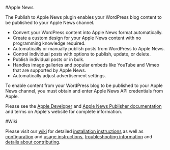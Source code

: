 #Apple News

The Publish to Apple News plugin enables your WordPress blog content to be published to your Apple News channel.

* Convert your WordPress content into Apple News format automatically.
* Create a custom design for your Apple News content with no programming knowledge required.
* Automatically or manually publish posts from WordPress to Apple News.
* Control individual posts with options to publish, update, or delete.
* Publish individual posts or in bulk.
* Handles image galleries and popular embeds like YouTube and Vimeo that are supported by Apple News.
* Automatically adjust advertisement settings.

To enable content from your WordPress blog to be published to your Apple News channel, you must obtain and enter Apple News API credentials from Apple.

Please see the [Apple Developer](https://developer.apple.com/) and [Apple News Publisher documentation](https://developer.apple.com/news-publisher/) and terms on Apple's website for complete information.

#Wiki

Please visit our [wiki](https://github.com/alleyinteractive/apple-news/wiki) for detailed [installation instructions](https://github.com/alleyinteractive/apple-news/wiki/Installation) as well as [configuration](https://github.com/alleyinteractive/apple-news/wiki/Configuration) and [usage instructions](https://github.com/alleyinteractive/apple-news/wiki/Usage), [troubleshooting information](https://github.com/alleyinteractive/apple-news/wiki/Usage#troubleshooting) and [details about contributing](https://github.com/alleyinteractive/apple-news/wiki/Contributing).
